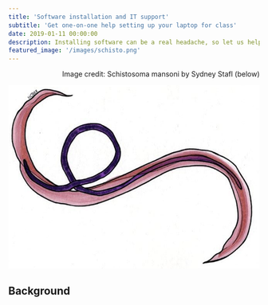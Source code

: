 ```yaml
---
title: 'Software installation and IT support'
subtitle: 'Get one-on-one help setting up your laptop for class'
date: 2019-01-11 00:00:00
description: Installing software can be a real headache, so let us help you! This lab will be focused on IT support and getting to know the software tools that we'll be using throughout the course.
featured_image: '/images/schisto.png'
---
```



<div style="text-align: right"> Image credit: Schistosoma mansoni by Sydney Stafl (below) </div>


![](/images/schisto.png)

## Background

